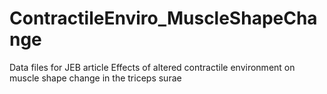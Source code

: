 # ContractileEnviro_MuscleShapeChange
Data files for JEB article Effects of altered contractile environment on muscle shape change in the triceps surae
